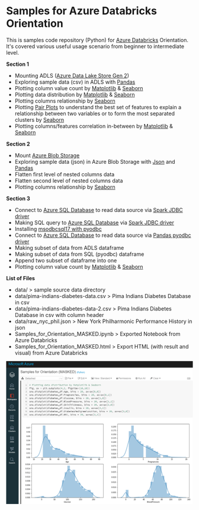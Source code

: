 # Samples for Azure Databricks Orientation

This is samples code repository (Python) for [Azure Databricks](https://docs.microsoft.com/en-us/azure/databricks/scenarios/what-is-azure-databricks) Orientation. It's covered various useful usage scenario from beginner to intermediate level.

**Section 1**
* Mounting ADLS ([Azure Data Lake Store Gen 2](https://docs.microsoft.com/en-us/azure/storage/blobs/data-lake-storage-introduction))
* Exploring sample data (csv) in ADLS with [Pandas](https://pandas.pydata.org/)
* Plotting column value count by [Matplotlib](https://matplotlib.org/) & [Seaborn](https://seaborn.pydata.org/)
* Plotting data distribution by [Matplotlib](https://matplotlib.org/) & [Seaborn](https://seaborn.pydata.org/)
* Plotting columns relationship by [Seaborn](https://seaborn.pydata.org/)
* Plotting [Pair Plots](https://seaborn.pydata.org/generated/seaborn.pairplot.html) to understand the best set of features to explain a relationship between two variables or to form the most separated clusters by [Seaborn](https://seaborn.pydata.org/)
* Plotting columns/features correlation in-between by [Matplotlib](https://matplotlib.org/) & [Seaborn](https://seaborn.pydata.org/)

**Section 2**
* Mount [Azure Blob Storage](https://docs.microsoft.com/en-us/azure/storage/blobs/storage-blobs-introduction)
* Exploring sample data (json) in Azure Blob Storage with [Json](https://docs.python.org/3/library/json.html) and [Pandas](https://pandas.pydata.org/)
* Flatten first level of nested columns data
* Flatten second level of nested columns data
* Plotting columns relationship by [Seaborn](https://seaborn.pydata.org/)

**Section 3**
* Connect to [Azure SQL Database](https://docs.microsoft.com/en-us/azure/azure-sql/database/sql-database-paas-overview) to read data source via [Spark JDBC driver](https://docs.microsoft.com/en-us/azure/databricks/data/data-sources/sql-databases#python-example)
* Making SQL query to [Azure SQL Database](https://docs.microsoft.com/en-us/azure/azure-sql/database/sql-database-paas-overview) via [Spark JDBC driver](https://docs.microsoft.com/en-us/azure/databricks/data/data-sources/sql-databases#python-example)
* Installing [msodbcsql17 with pyodbc](https://docs.microsoft.com/en-us/sql/connect/python/pyodbc/python-sql-driver-pyodbc?view=sql-server-ver15)
* Connect to [Azure SQL Database](https://docs.microsoft.com/en-us/azure/azure-sql/database/sql-database-paas-overview) to read data source via [Pandas pyodbc driver](https://pandas.pydata.org/pandas-docs/stable/reference/api/pandas.read_sql.html)
* Making subset of data from ADLS dataframe
* Making subset of data from SQL (pyodbc) dataframe
* Append two subset of dataframe into one
* Plotting column value count by [Matplotlib](https://matplotlib.org/) & [Seaborn](https://seaborn.pydata.org/)

**List of Files**
* data/ > sample source data directory
* data/pima-indians-diabetes-data.csv > Pima Indians Diabetes Database in csv
* data/pima-indians-diabetes-data-2.csv > Pima Indians Diabetes Database in csv with column header
* data/raw_nyc_phil.json > New York Philharmonic Performance History in json
* Samples_for_Orientation_MASKED.ipynb > Exported Notebook from Azure Databricks
* Samples_for_Orientation_MASKED.html > Export HTML (with result and visual) from Azure Databricks

![capture1](https://github.com/easonlai/Samples_for_Azure_Databricks_Orientation/blob/master/git-images/capture1.PNG)






